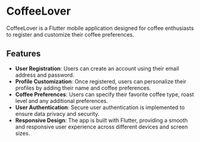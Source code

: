 # CoffeeLover

CoffeeLover is a Flutter mobile application designed for coffee enthusiasts to register and customize their coffee preferences.

## Features

- **User Registration**: Users can create an account using their email address and password.
- **Profile Customization**: Once registered, users can personalize their profiles by adding their name and coffee preferences.
- **Coffee Preferences**: Users can specify their favorite coffee type, roast level and any additional preferences.
- **User Authentication**: Secure user authentication is implemented to ensure data privacy and security.
- **Responsive Design**: The app is built with Flutter, providing a smooth and responsive user experience across different devices and screen sizes.

